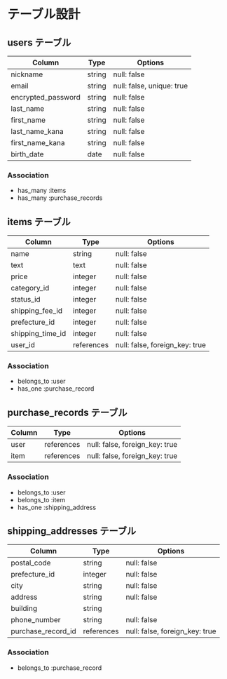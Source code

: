 # テーブル設計

## users テーブル

| Column              | Type    | Options                    |
| --------            | ------  | -----------                |
| nickname            | string  | null: false                |
| email               | string  | null: false, unique: true  |
| encrypted_password  | string  | null: false                |
| last_name           | string  | null: false                |
| first_name          | string  | null: false                |
| last_name_kana      | string  | null: false                |
| first_name_kana     | string  | null: false                |
| birth_date          | date    | null: false                |

### Association

- has_many :items
- has_many :purchase_records

## items テーブル

| Column            | Type        | Options                         |
| --------          | ------      | ------------------------------  |
| name              | string      | null: false                     |
| text              | text        | null: false                     |
| price             | integer     | null: false                     |
| category_id       | integer     | null: false                     |
| status_id         | integer     | null: false                     |
| shipping_fee_id   | integer     | null: false                     |
| prefecture_id     | integer     | null: false                     |
| shipping_time_id  | integer     | null: false                     |
| user_id           | references  | null: false, foreign_key: true  |

### Association

- belongs_to :user
- has_one :purchase_record

## purchase_records テーブル

| Column         | Type        | Options                         |
| --------       | ------      | ------------------------------  |
| user           | references  | null: false, foreign_key: true  |
| item           | references  | null: false, foreign_key: true  |

### Association

- belongs_to :user
- belongs_to :item
- has_one :shipping_address

## shipping_addresses テーブル

| Column              | Type        | Options                         |
| --------            | ------      | ------------------------------  |
| postal_code         | string      | null: false                     |
| prefecture_id       | integer     | null: false                     |
| city                | string      | null: false                     |
| address             | string      | null: false                     |
| building            | string      |                                 |
| phone_number        | string      | null: false                     |
| purchase_record_id  | references  | null: false, foreign_key: true  |

### Association

- belongs_to :purchase_record
